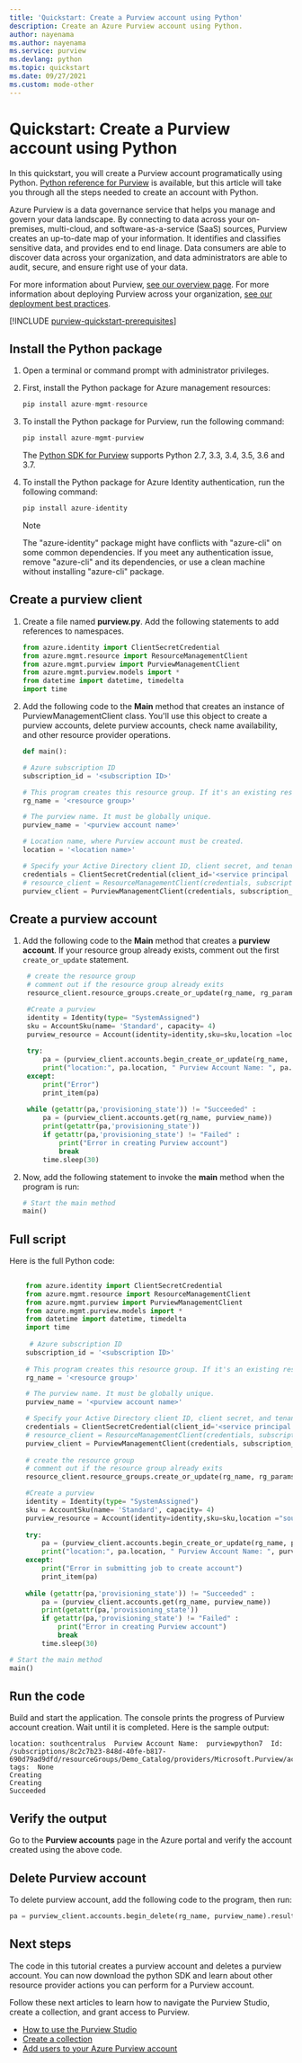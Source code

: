 ```yaml
---
title: 'Quickstart: Create a Purview account using Python'
description: Create an Azure Purview account using Python.
author: nayenama
ms.author: nayenama
ms.service: purview
ms.devlang: python
ms.topic: quickstart
ms.date: 09/27/2021
ms.custom: mode-other
---
```


# Quickstart: Create a Purview account using Python

In this quickstart, you will create a Purview account programatically using Python. [Python reference for Purview](/python/api/azure-mgmt-purview/) is available, but this article will take you through all the steps needed to create an account with Python.

Azure Purview is a data governance service that helps you manage and govern your data landscape. By connecting to data across your on-premises, multi-cloud, and software-as-a-service (SaaS) sources, Purview creates an up-to-date map of your information. It identifies and classifies sensitive data, and provides end to end linage. Data consumers are able to discover data across your organization, and data administrators are able to audit, secure, and ensure right use of your data.

For more information about Purview, [see our overview page](overview.md). For more information about deploying Purview across your organization, [see our deployment best practices](deployment-best-practices.md).

[!INCLUDE [purview-quickstart-prerequisites](includes/purview-quickstart-prerequisites.md)]

## Install the Python package

1. Open a terminal or command prompt with administrator privileges.
2. First, install the Python package for Azure management resources:

    ```python
    pip install azure-mgmt-resource
    ```

3. To install the Python package for Purview, run the following command:

    ```python
    pip install azure-mgmt-purview
    ```

    The [Python SDK for Purview](https://github.com/Azure/azure-sdk-for-python) supports Python 2.7, 3.3, 3.4, 3.5, 3.6 and 3.7.

4. To install the Python package for Azure Identity authentication, run the following command:

    ```python
    pip install azure-identity
    ```

    > [!NOTE]
    > The "azure-identity" package might have conflicts with "azure-cli" on some common dependencies. If you meet any authentication issue, remove "azure-cli" and its dependencies, or use a clean machine without installing "azure-cli" package.

## Create a purview client

1. Create a file named **purview.py**. Add the following statements to add references to namespaces.

    ```python
    from azure.identity import ClientSecretCredential 
	from azure.mgmt.resource import ResourceManagementClient
	from azure.mgmt.purview import PurviewManagementClient
	from azure.mgmt.purview.models import *
	from datetime import datetime, timedelta
	import time
    ```

2. Add the following code to the **Main** method that creates an instance of PurviewManagementClient class. You'll use this object to create a purview accounts, delete purview accounts, check name availability, and other resource provider operations.

    ```python
    def main():
    
    # Azure subscription ID
    subscription_id = '<subscription ID>'
	
	# This program creates this resource group. If it's an existing resource group, comment out the code that creates the resource group
    rg_name = '<resource group>'

    # The purview name. It must be globally unique.
    purview_name = '<purview account name>'

    # Location name, where Purview account must be created.
    location = '<location name>'    

    # Specify your Active Directory client ID, client secret, and tenant ID
    credentials = ClientSecretCredential(client_id='<service principal ID>', client_secret='<service principal key>', tenant_id='<tenant ID>') 
    # resource_client = ResourceManagementClient(credentials, subscription_id)
    purview_client = PurviewManagementClient(credentials, subscription_id)
    ```

## Create a purview account

1. Add the following code to the **Main** method that creates a **purview account**. If your resource group already exists, comment out the first `create_or_update` statement.

   ```python
    # create the resource group
    # comment out if the resource group already exits
    resource_client.resource_groups.create_or_update(rg_name, rg_params)

    #Create a purview
    identity = Identity(type= "SystemAssigned")
    sku = AccountSku(name= 'Standard', capacity= 4)
    purview_resource = Account(identity=identity,sku=sku,location =location )
       
    try:
	    pa = (purview_client.accounts.begin_create_or_update(rg_name, purview_name, purview_resource)).result()
	    print("location:", pa.location, " Purview Account Name: ", pa.name, " Id: " , pa.id ," tags: " , pa.tags)  
    except:
	    print("Error")
	    print_item(pa)
 
    while (getattr(pa,'provisioning_state')) != "Succeeded" :
        pa = (purview_client.accounts.get(rg_name, purview_name))  
        print(getattr(pa,'provisioning_state'))
        if getattr(pa,'provisioning_state') != "Failed" :
            print("Error in creating Purview account")
            break
        time.sleep(30)      
      ```

2. Now, add the following statement to invoke the **main** method when the program is run:

   ```python
   # Start the main method
   main()
   ```

## Full script

Here is the full Python code:

```python
	
	from azure.identity import ClientSecretCredential 
	from azure.mgmt.resource import ResourceManagementClient
	from azure.mgmt.purview import PurviewManagementClient
	from azure.mgmt.purview.models import *
	from datetime import datetime, timedelta
	import time
	
	 # Azure subscription ID
    subscription_id = '<subscription ID>'
	
	# This program creates this resource group. If it's an existing resource group, comment out the code that creates the resource group
    rg_name = '<resource group>'

    # The purview name. It must be globally unique.
    purview_name = '<purview account name>'

    # Specify your Active Directory client ID, client secret, and tenant ID
    credentials = ClientSecretCredential(client_id='<service principal ID>', client_secret='<service principal key>', tenant_id='<tenant ID>') 
    # resource_client = ResourceManagementClient(credentials, subscription_id)
    purview_client = PurviewManagementClient(credentials, subscription_id)
	
	# create the resource group
    # comment out if the resource group already exits
    resource_client.resource_groups.create_or_update(rg_name, rg_params)

    #Create a purview
    identity = Identity(type= "SystemAssigned")
    sku = AccountSku(name= 'Standard', capacity= 4)
    purview_resource = Account(identity=identity,sku=sku,location ="southcentralus" )
       
    try:
	    pa = (purview_client.accounts.begin_create_or_update(rg_name, purview_name, purview_resource)).result()
	    print("location:", pa.location, " Purview Account Name: ", purview_name, " Id: " , pa.id ," tags: " , pa.tags) 
    except:
	    print("Error in submitting job to create account")
	    print_item(pa)
 
    while (getattr(pa,'provisioning_state')) != "Succeeded" :
        pa = (purview_client.accounts.get(rg_name, purview_name))  
        print(getattr(pa,'provisioning_state'))
        if getattr(pa,'provisioning_state') != "Failed" :
            print("Error in creating Purview account")
            break
        time.sleep(30)    

# Start the main method
main()
```

## Run the code

Build and start the application. The console prints the progress of Purview account creation. Wait until it is completed.
Here is the sample output:

```console
location: southcentralus  Purview Account Name:  purviewpython7  Id:  /subscriptions/8c2c7b23-848d-40fe-b817-690d79ad9dfd/resourceGroups/Demo_Catalog/providers/Microsoft.Purview/accounts/purviewpython7  tags:  None
Creating
Creating
Succeeded
```

## Verify the output

Go to the **Purview accounts** page in the Azure portal and verify the account created using the above code.

## Delete Purview account

To delete purview account, add the following code to the program, then run:

```python
pa = purview_client.accounts.begin_delete(rg_name, purview_name).result()
```

## Next steps

The code in this tutorial creates a purview account and  deletes a purview account. You can now download the python SDK and learn about other resource provider actions you can perform for a Purview account.

Follow these next articles to learn how to navigate the Purview Studio, create a collection, and grant access to Purview.

* [How to use the Purview Studio](use-purview-studio.md)
* [Create a collection](quickstart-create-collection.md)
* [Add users to your Azure Purview account](catalog-permissions.md)
